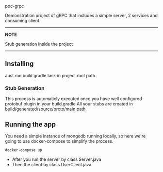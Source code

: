  poc-grpc

Demonstration project of gRPC that includes a simple server, 2 services and consuming client.

---
**NOTE**

Stub generation inside the project

--- 

## Installing

Just run build gradle task in project root path.

### Stub Generation

This process is automaticly executed once you have well configured protobuf plugin in your build.gradle
All your stubs are created in build/generated/source/proto/main path.

## Running the app

You need a simple instance of mongodb running locally, so here we're going to use docker-compose to simplify the process.

```bash
docker-compose up
```

- After you run the server by class Server.java 
- Then the client by class UserClient.java
